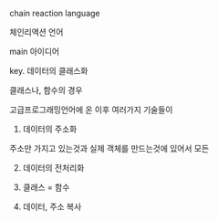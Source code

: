 chain reaction language

체인리액션 언어

main 아이디어 

key. 데이터의 클래스화

클래스나, 함수의 경우

고급프로그래밍언어에 온 이후
여러가지 기술들이


1. 데이터의 주소화

주소만 가지고 있는것과 실제 객체를 만드는것에 있어서
모든

2. 데이터의 전처리화

3. 클래스 = 함수

4. 데이터, 주소 복사
